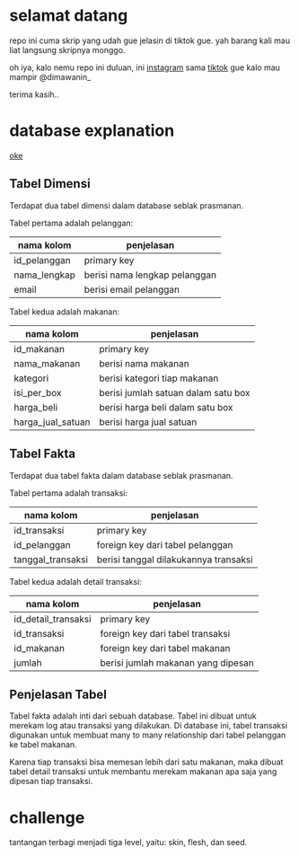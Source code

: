 # selamat datang

repo ini cuma skrip yang udah gue jelasin di tiktok gue. yah barang kali mau liat langsung skripnya monggo.

oh iya, kalo nemu repo ini duluan, ini [instagram](https://www.instagram.com/dimawanin_?igsh=azVqZ3ptNG8yYWVr) sama [tiktok](https://www.tiktok.com/@dimawanin_?_t=8jBMyIXcCPa&_r=1) gue kalo mau mampir @dimawanin_

terima kasih..

# database explanation

[oke](database_design.jpg)

## Tabel Dimensi

Terdapat dua tabel dimensi dalam database seblak prasmanan.

Tabel pertama adalah pelanggan:

|nama kolom| penjelasan|
|---|---|
|id_pelanggan|primary key|
|nama_lengkap|berisi nama lengkap pelanggan|
|email|berisi email pelanggan|

Tabel kedua adalah makanan:

|nama kolom| penjelasan|
|---|---|
|id_makanan|primary key|
|nama_makanan|berisi nama makanan|
|kategori|berisi kategori tiap makanan|
|isi_per_box|berisi jumlah satuan dalam satu box|
|harga_beli|berisi harga beli dalam satu box|
|harga_jual_satuan|berisi harga jual satuan|


## Tabel Fakta

Terdapat dua tabel fakta dalam database seblak prasmanan.

Tabel pertama adalah transaksi:

|nama kolom| penjelasan|
|---|---|
|id_transaksi|primary key|
|id_pelanggan|foreign key dari tabel pelanggan|
|tanggal_transaksi|berisi tanggal dilakukannya transaksi|

Tabel kedua adalah detail transaksi:

|nama kolom| penjelasan|
|---|---|
|id_detail_transaksi|primary key|
|id_transaksi|foreign key dari tabel transaksi|
|id_makanan|foreign key dari tabel makanan|
|jumlah|berisi jumlah makanan yang dipesan|

## Penjelasan Tabel

Tabel fakta adalah inti dari sebuah database. Tabel ini dibuat untuk merekam log atau transaksi yang dilakukan. Di database ini, tabel transaksi digunakan untuk membuat many to many relationship dari tabel pelanggan ke tabel makanan.

Karena tiap transaksi bisa memesan lebih dari satu makanan, maka dibuat tabel detail transaksi untuk membantu merekam makanan apa saja yang dipesan tiap transaksi.

# challenge

tantangan terbagi menjadi tiga level, yaitu: skin, flesh, dan seed.